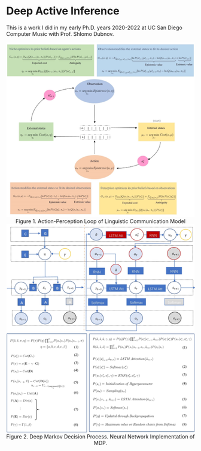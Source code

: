 # Deep Active Inference

This is a work I did in my early Ph.D. years 2020-2022 at UC San Diego Computer Music with Prof. Shlomo Dubnov. 



<img src="Pictures/Communication model.jpg" style="width:900px">
<caption><center> Figure 1. Action-Perception Loop of Linguistic Communication Model </center></caption>

<img src="Pictures/graph_1.jpg" style="width:800px">
<img src="Pictures/graph_2.jpg" style="width:800px">
<caption><center> Figure 2. Deep Markov Decision Process. Neural Network Implementation of MDP. </center></caption>

